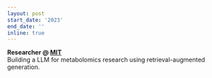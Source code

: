 ```yaml
---
layout: post
start_date: '2023'
end_date: ''
inline: true
---
```


**Researcher @ [MIT](http://fraenkel.mit.edu)**  
Building a LLM for metabolomics research using retrieval-augmented generation.
